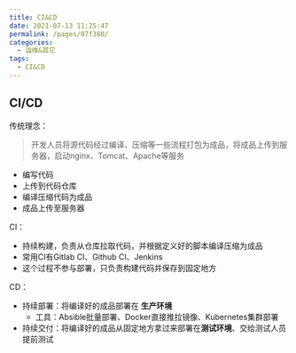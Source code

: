```yaml
---
title: CI&CD
date: 2021-07-13 11:25:47
permalink: /pages/07f380/
categories:
  - 运维&其它
tags:
  - CI&CD
---
```

## CI/CD
传统理念：
> 开发人员将源代码经过编译、压缩等一些流程打包为成品，将成品上传到服务器，启动nginx、Tomcat、Apache等服务
+ 编写代码
+ 上传到代码仓库
+ 编译压缩代码为成品
+ 成品上传至服务器

CI：
+ 持续构建，负责从仓库拉取代码，并根据定义好的脚本编译压缩为成品  
+ 常用CI有Gitlab CI、Github CI、Jenkins
+ 这个过程不参与部署，只负责构建代码并保存到固定地方

CD：
+ 持续部署：将编译好的成品部署在 **生产环境**
  + 工具：Absible批量部署、Docker直接推拉镜像、Kubernetes集群部署
+ 持续交付：将编译好的成品从固定地方拿过来部署在**测试环境**、交给测试人员提前测试